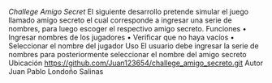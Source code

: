 <em>Challege Amigo Secret</em>
El siguiente desarrollo pretende simular el juego llamado amigo secreto el cual corresponde a ingresar una serie de nombres, para luego escoger el respectivo amigo secreto.
Funciones
•	Ingresar nombres de los jugadores
•	Verificar que no haya vacíos
•	Seleccionar el nombre del jugador 
Uso
El usuario debe ingresar la serie de nombres para posteriormente seleccionar el nombre del amigo secreto
Ubicación
https://github.com/Juan123654/challege_amigo_secreto.git
Autor
Juan Pablo Londoño Salinas
